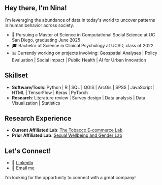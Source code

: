 ## Hey there, I'm Nina!


I'm leveraging the abundance of data in today's world to uncover patterns in human behavior across society.

- 🌊 Pursuing a Master of Science in Computational Social Science at UC San Diego, graduating June 2025
- 🎓 Bachelor of Science in Clinical Psychology at UCSD, class of 2022
- 📊 Currently working on projects involving: Geospatial Analyses | Policy Evaluation | Social Impact | Public Health | AI for Urban Innovation


## Skillset
- **Software/Tools**: Python | R | SQL | QGIS | ArcGis | SPSS | JavaScript | HTML | TensorFlow | Keras | PyTorch
- **Research**: Literature review | Survey design | Data analysis | Data Visualization | Statistics
  
## Research Experience
- **Current Affiliated Lab**: [The Tobacco E-commerce Lab](https://www.tobaccoecommercelab.com)
- **Prior Affiliated Lab**: [Sexual Wellbeing and Gender Lab](https://dickenson.ucsd.edu/research/swag-lab)


## Let's Connect!
- 🤝 [LinkedIn](https://www.linkedin.com/in/nina-rice/)
- 📧 [Email me](mailto:nina.marie.rice@gmail.com)

I'm looking for the opportunity to connect with a great company!
